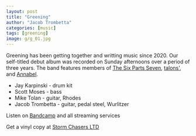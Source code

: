 ```yaml
---
layout: post
title: "Greening"
author: "Jacob Trombetta"
categories: [music]
tags: [greening]
image: g/g_01.jpg
---
```


Greening has been getting together and writting music since 2020. Our self-titled debut album was recorded on Sunday afternoons over a period of three years. The band features members of [The Six Parts Seven](https://thesixpartsseven.bandcamp.com/), [talons'](https://talons.bandcamp.com/), and [Annabel](https://annabel.bandcamp.com/).

- Jay Karpinski - drum kit
- Scott Moses - bass
- Mike Tolan - guitar, Rhodes
- Jacob Trombetta - guitar, pedal steel, Wurlitzer

Listen on [Bandcamp](https://greeningband.bandcamp.com/album/greening) and all streaming services

Get a vinyl copy at [Storm Chasers LTD](https://stormchasersltd.com/products/greening-self-titled-lp-storm089)
